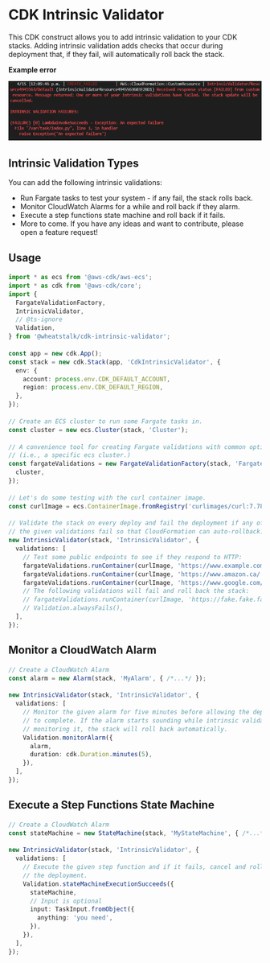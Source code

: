 # CDK Intrinsic Validator

This CDK construct allows you to add intrinsic validation to your CDK stacks.
Adding intrinsic validation adds checks that occur during deployment that, if
they fail, will automatically roll back the stack.

**Example error**

![An example of an intrinsic validation error](images/failure-example.png)

## Intrinsic Validation Types

You can add the following intrinsic validations:

- Run Fargate tasks to test your system - if any fail, the stack rolls back.
- Monitor CloudWatch Alarms for a while and roll back if they alarm.
- Execute a step functions state machine and roll back if it fails.
- More to come. If you have any ideas and want to contribute, please open a
  feature request!

## Usage

```ts
import * as ecs from '@aws-cdk/aws-ecs';
import * as cdk from '@aws-cdk/core';
import {
  FargateValidationFactory,
  IntrinsicValidator,
  // @ts-ignore
  Validation,
} from '@wheatstalk/cdk-intrinsic-validator';

const app = new cdk.App();
const stack = new cdk.Stack(app, 'CdkIntrinsicValidator', {
  env: {
    account: process.env.CDK_DEFAULT_ACCOUNT,
    region: process.env.CDK_DEFAULT_REGION,
  },
});

// Create an ECS cluster to run some Fargate tasks in.
const cluster = new ecs.Cluster(stack, 'Cluster');

// A convenience tool for creating Fargate validations with common options
// (i.e., a specific ecs cluster.)
const fargateValidations = new FargateValidationFactory(stack, 'FargateValidationFactory', {
  cluster,
});

// Let's do some testing with the curl container image.
const curlImage = ecs.ContainerImage.fromRegistry('curlimages/curl:7.78.0');

// Validate the stack on every deploy and fail the deployment if any of
// the given validations fail so that CloudFormation can auto-rollback.
new IntrinsicValidator(stack, 'IntrinsicValidator', {
  validations: [
    // Test some public endpoints to see if they respond to HTTP:
    fargateValidations.runContainer(curlImage, 'https://www.example.com/'),
    fargateValidations.runContainer(curlImage, 'https://www.amazon.ca/'),
    fargateValidations.runContainer(curlImage, 'https://www.google.com/'),
    // The following validations will fail and roll back the stack:
    // fargateValidations.runContainer(curlImage, 'https://fake.fake.fake/'),
    // Validation.alwaysFails(),
  ],
});
```

## Monitor a CloudWatch Alarm

```ts
// Create a CloudWatch Alarm
const alarm = new Alarm(stack, 'MyAlarm', { /*...*/ });

new IntrinsicValidator(stack, 'IntrinsicValidator', {
  validations: [
    // Monitor the given alarm for five minutes before allowing the deployment
    // to complete. If the alarm starts sounding while intrinsic validation is
    // monitoring it, the stack will roll back automatically.
    Validation.monitorAlarm({
      alarm,
      duration: cdk.Duration.minutes(5),
    }),
  ],
});
```

## Execute a Step Functions State Machine

```ts
// Create a CloudWatch Alarm
const stateMachine = new StateMachine(stack, 'MyStateMachine', { /*...*/ });

new IntrinsicValidator(stack, 'IntrinsicValidator', {
  validations: [
    // Execute the given step function and if it fails, cancel and roll back
    // the deployment.
    Validation.stateMachineExecutionSucceeds({
      stateMachine,
      // Input is optional
      input: TaskInput.fromObject({
        anything: 'you need',
      }),
    }),
  ],
});
```